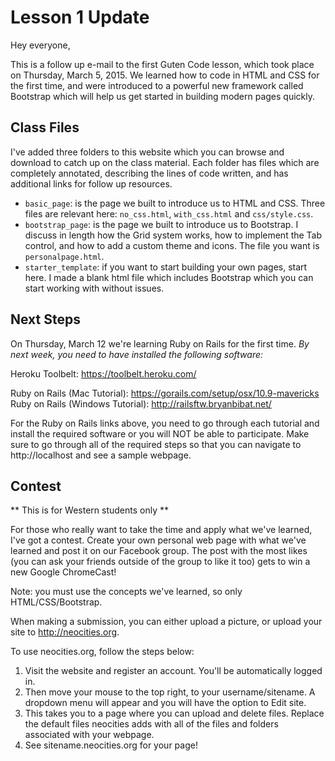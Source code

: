 # Lesson 1 Update

Hey everyone,

This is a follow up e-mail to the first Guten Code lesson, which took place on Thursday, March 5, 2015. We learned how to code in HTML and CSS for the first time, and were introduced to a powerful new framework called Bootstrap which will help us get started in building modern pages quickly.

## Class Files

I've added three folders to this website which you can browse and download to catch up on the class material. Each folder has files which are completely annotated, describing the lines of code written, and has additional links for follow up resources.

* `basic_page`: is the page we built to introduce us to HTML and CSS. Three files are relevant here: `no_css.html`, `with_css.html` and `css/style.css`. 
* `bootstrap_page`: is the page we built to introduce us to Bootstrap. I discuss in length how the Grid system works, how to implement the Tab control, and how to add a custom theme and icons. The file you want is `personalpage.html`. 
* `starter_template`: if you want to start building your own pages, start here. I made a blank html file which includes Bootstrap which you can start working with without issues. 

## Next Steps

On Thursday, March 12 we're learning Ruby on Rails for the first time. *By next week, you need to have installed the following software:*

Heroku Toolbelt: https://toolbelt.heroku.com/

Ruby on Rails (Mac Tutorial): https://gorails.com/setup/osx/10.9-mavericks
Ruby on Rails (Windows Tutorial): http://railsftw.bryanbibat.net/

For the Ruby on Rails links above, you need to go through each tutorial and install the required software or you will NOT be able to participate. Make sure to go through all of the required steps so that you can navigate to http://localhost and see a sample webpage. 

## Contest
** This is for Western students only **

For those who really want to take the time and apply what we've learned, I've got a contest. Create your own personal web page with what we've learned and post it on our Facebook group. The post with the most likes (you can ask your friends outside of the group to like it too) gets to win a new Google ChromeCast!

Note: you must use the concepts we've learned, so only HTML/CSS/Bootstrap. 

When making a submission, you can either upload a picture, or upload your site to http://neocities.org. 

To use neocities.org, follow the steps below:

1. Visit the website and register an account. You'll be automatically logged in.
2. Then move your mouse to the top right, to your username/sitename. A dropdown menu will appear and you will have the option to Edit site.
3. This takes you to a page where you can upload and delete files. Replace the default files neocities adds with all of the files and folders associated with your webpage.
4. See sitename.neocities.org for your page!


